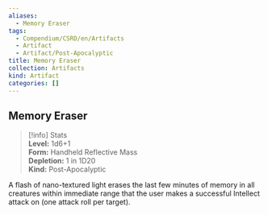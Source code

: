 ```yaml
---
aliases:
  - Memory Eraser
tags:
  - Compendium/CSRD/en/Artifacts
  - Artifact
  - Artifact/Post-Apocalyptic
title: Memory Eraser
collection: Artifacts
kind: Artifact
categories: []
---
```

## Memory Eraser  
>[!info] Stats  
> **Level:** 1d6+1  
> **Form:** Handheld Reflective Mass  
> **Depletion:** 1 in 1D20  
> **Kind:** Post-Apocalyptic
  
A flash of nano-textured light erases the last few minutes of memory in all creatures within immediate range that the user makes a successful Intellect attack on (one attack roll per target).